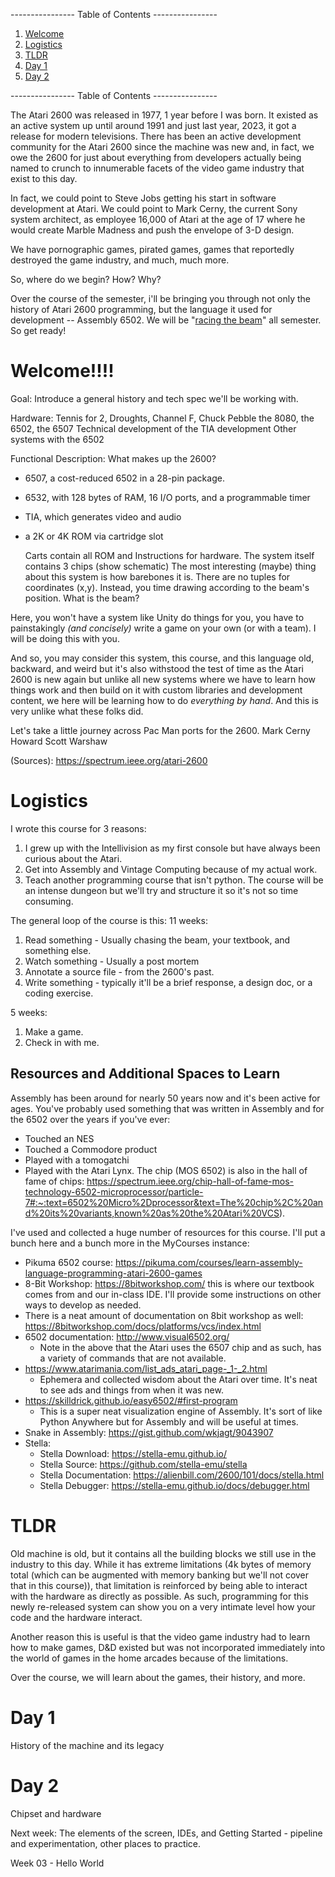 ---------------- Table of Contents ---------------- 

1. [Welcome](#welcome)
2. [Logistics](#logistics)
3. [TLDR](#tldr)
4. [Day 1](#day1)
5. [Day 2](#day2)

---------------- Table of Contents ---------------- 

The Atari 2600 was released in 1977, 1 year before I was born. It existed as an active system up until around 1991 and just last year, 2023, it got a release for modern televisions. There has been an active development community for the Atari 2600 since the machine was new and, in fact, we owe the 2600 for just about everything from developers actually being named to crunch to innumerable facets of the video game industry that exist to this day. 

In fact, we could point to Steve Jobs getting his start in software development at Atari. We could point to Mark Cerny, the current Sony system architect, as employee 16,000 of Atari at the age of 17 where he would create Marble Madness and push the envelope of 3-D design. 

We have pornographic games, pirated games, games that reportedly destroyed the game industry, and much, much more. 

So, where do we begin? How? Why?

Over the course of the semester, i'll be bringing you through not only the history of Atari 2600 programming, but the language it used for development -- Assembly 6502. We will be "[racing the beam](https://www.youtube.com/embed/sJFnWZH5FXc?si=p-55AMiUwLfz8yM2)" all semester. So get ready!

# <a id = "welcome"></a>Welcome!!!!

Goal: Introduce a general history and tech spec we'll be working with. 

Hardware: 
	Tennis for 2, Droughts, Channel F, 
	Chuck Pebble the 8080, the 6502, the 6507
	Technical development of the TIA development
	Other systems with the 6502

Functional Description: 
What makes up the 2600?
* 6507, a cost-reduced 6502 in a 28-pin package.
- 6532, with 128 bytes of RAM, 16 I/O ports, and a programmable timer 
- TIA, which generates video and audio
- a 2K or 4K ROM via cartridge slot

	Carts contain all ROM and Instructions for hardware.
	The system itself contains 3 chips (show schematic)
	The most interesting (maybe) thing about this system is how barebones it is. 
	There are no tuples for coordinates (x,y). Instead, you time drawing according to the beam's position.
	What is the beam?

Here, you won't have a system like Unity do things for you, you have to painstakingly *(and concisely)* write a game on your own (or with a team). I will be doing this with you.

And so, you may consider this system, this course, and this language old, backward, and weird but it's also withstood the test of time as the Atari 2600 is new again but unlike all new systems where we have to learn how things work and then build on it with custom libraries and development content, we here will be learning how to do *everything by hand*. And this is very unlike what these folks did. 

Let's take a little journey across Pac Man ports for the 2600.
Mark Cerny
Howard Scott Warshaw

(Sources):
https://spectrum.ieee.org/atari-2600

# <a id = "logistics"></a>Logistics
I wrote this course for 3 reasons: 
1. I grew up with the Intellivision as my first console but have always been curious about the Atari.
2. Get into Assembly and Vintage Computing because of my actual work.
3. Teach another programming course that isn't python. 
The course will be an intense dungeon but we'll try and structure it so it's not so time consuming. 

The general loop of the course is this: 
11 weeks: 
1. Read something - Usually chasing the beam, your textbook, and something else.
2. Watch something - Usually a post mortem
3. Annotate a source file - from the 2600's past.
4. Write something - typically it'll be a brief response, a design doc, or a coding exercise. 

5 weeks: 
1. Make a game.
2. Check in with me.
## Resources and Additional Spaces to Learn
Assembly has been around for nearly 50 years now and it's been active for ages. You've probably used something that was written in Assembly and for the 6502 over the years if you've ever: 
* Touched an NES
* Touched a Commodore product
* Played with a tomogatchi
* Played with the Atari Lynx.
The chip (MOS 6502) is also in the hall of fame of chips: https://spectrum.ieee.org/chip-hall-of-fame-mos-technology-6502-microprocessor/particle-7#:~:text=6502%20Micro%2Dprocessor&text=The%20chip%2C%20and%20its%20variants,known%20as%20the%20Atari%20VCS).

I've used and collected a huge number of resources for this course. I'll put a bunch here and a bunch more in the MyCourses instance: 
* Pikuma 6502 course: https://pikuma.com/courses/learn-assembly-language-programming-atari-2600-games
* 8-Bit Workshop: https://8bitworkshop.com/ this is where our textbook comes from and our in-class IDE. I'll provide some instructions on other ways to develop as needed. 
* There is a neat amount of documentation on 8bit workshop as well: https://8bitworkshop.com/docs/platforms/vcs/index.html
* 6502 documentation: http://www.visual6502.org/
	* Note in the above that the Atari uses the 6507 chip and as such, has a variety of commands that are not available. 
* https://www.atarimania.com/list_ads_atari_page-_1-_2.html
	* Ephemera and collected wisdom about the Atari over time. It's neat to see ads and things from when it was new.
* https://skilldrick.github.io/easy6502/#first-program
	* This is a super neat visualization engine of Assembly. It's sort of like Python Anywhere but for Assembly and will be useful at times. 
* Snake in Assembly: https://gist.github.com/wkjagt/9043907
* Stella: 
	* Stella Download: https://stella-emu.github.io/
	* Stella Source: https://github.com/stella-emu/stella
	* Stella Documentation: https://alienbill.com/2600/101/docs/stella.html
	* Stella Debugger: https://stella-emu.github.io/docs/debugger.html
# <a id = "tldr"></a>TLDR
Old machine is old, but it contains all the building blocks we still use in the industry to this day. While it has extreme limitations (4k bytes of memory total (which can be augmented with memory banking but we'll not cover that in this course)), that limitation is reinforced by being able to interact with the hardware as directly as possible. As such, programming for this newly re-released system can show you on a very intimate level how your code and the hardware interact.

Another reason this is useful is that the video game industry had to learn how to make games, D&D existed but was not incorporated immediately into the world of games in the home arcades because of the limitations. 

Over the course, we will learn about the games, their history, and more.

# <a id = "day1"></a>Day 1
History of the machine and its legacy

# <a id = "day2"></a>Day 2
Chipset and hardware

Next week: The elements of the screen, IDEs, and Getting Started - pipeline and experimentation, other places to practice.

Week 03 - Hello World

